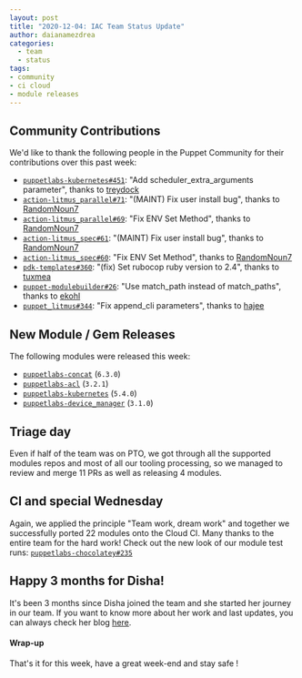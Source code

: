 ```yaml
---
layout: post
title: "2020-12-04: IAC Team Status Update"
author: daianamezdrea
categories:
  - team
  - status
tags:
- community
- ci cloud
- module releases
---
```


## Community Contributions

We'd like to thank the following people in the Puppet Community for their contributions over this past week:

- [`puppetlabs-kubernetes#451`][puppetlabs-kubernetes-pr-451]: "Add scheduler_extra_arguments parameter", thanks to [treydock][treydock]
- [`action-litmus_parallel#71`][action-litmus_parallel-pr-71]: "(MAINT) Fix user install bug", thanks to [RandomNoun7][RandomNoun7]
- [`action-litmus_parallel#69`][action-litmus_parallel-pr-69]: "Fix ENV Set Method", thanks to [RandomNoun7][RandomNoun7]
- [`action-litmus_spec#61`][action-litmus_spec-pr-61]: "(MAINT) Fix user install bug", thanks to [RandomNoun7][RandomNoun7]
- [`action-litmus_spec#60`][action-litmus_spec-pr-60]: "Fix ENV Set Method", thanks to [RandomNoun7][RandomNoun7]
- [`pdk-templates#360`][pdk-templates-pr-360]: "(fix) Set rubocop ruby version to 2.4", thanks to [tuxmea][tuxmea]
- [`puppet-modulebuilder#26`][puppet-modulebuilder-pr-26]: "Use match_path instead of match_paths", thanks to [ekohl][ekohl]
- [`puppet_litmus#344`][puppet_litmus-pr-344]: "Fix append_cli parameters", thanks to [hajee][hajee]

## New Module / Gem Releases

The following modules were released this week:

- [`puppetlabs-concat`][puppetlabs-concat] (`6.3.0`)
- [`puppetlabs-acl`][puppetlabs-acl] (`3.2.1`)
- [`puppetlabs-kubernetes`][puppetlabs-kubernetes] (`5.4.0`)
- [`puppetlabs-device_manager`][puppetlabs-device_manager] (`3.1.0`)

## Triage day

Even if half of the team was on PTO, we got through all the supported modules repos and most of all our tooling processing, so we managed to review and merge 11 PRs as well as releasing 4 modules. 

## CI and special Wednesday

Again, we applied the principle "Team work, dream work" and together we successfully ported 22 modules onto the Cloud CI. Many thanks to the entire team for the hard work! Check out the new look of our module test runs: [`puppetlabs-chocolatey#235`](https://github.com/puppetlabs/puppetlabs-chocolatey/pull/235/checks)

## Happy 3 months for Disha! 

It's been 3 months since Disha joined the team and she started her journey in our team. If you want to know more about her work and last updates, you can always check her blog [here](https://puppetlabs.github.io/iac/lifeofinternatpuppet/post_14.html).

#### Wrap-up

That's it for this week, have a great week-end and stay safe !


  [puppetlabs-concat]: https://github.com/puppetlabs/puppetlabs-concat
  [puppetlabs-acl]: https://github.com/puppetlabs/puppetlabs-acl
  [puppetlabs-kubernetes]: https://github.com/puppetlabs/puppetlabs-kubernetes
  [puppetlabs-device_manager]: https://github.com/puppetlabs/device_manager
  [puppetlabs-kubernetes-pr-451]: https://github.com/puppetlabs/puppetlabs-kubernetes/pull/451
  [treydock]: https://github.com/treydock
  [action-litmus_parallel-pr-71]: https://github.com/puppetlabs/action-litmus_parallel/pull/71
  [RandomNoun7]: https://github.com/RandomNoun7
  [action-litmus_parallel-pr-69]: https://github.com/puppetlabs/action-litmus_parallel/pull/69
  [action-litmus_spec-pr-61]: https://github.com/puppetlabs/action-litmus_spec/pull/61
  [action-litmus_spec-pr-60]: https://github.com/puppetlabs/action-litmus_spec/pull/60
  [pdk-templates-pr-360]: https://github.com/puppetlabs/pdk-templates/pull/360
  [tuxmea]: https://github.com/tuxmea
  [puppet-modulebuilder-pr-26]: https://github.com/puppetlabs/puppet-modulebuilder/pull/26
  [ekohl]: https://github.com/ekohl
  [puppet_litmus-pr-344]: https://github.com/puppetlabs/puppet_litmus/pull/344
  [hajee]: https://github.com/hajee

  [Adrian]:             https://github.com/adrianiurca
  [Ben]:                https://github.com/binford2k
  [Ciaran]:             https://github.com/sanfrancrisko
  [Daiana]:             https://github.com/daianamezdrea
  [Danny]:              https://github.com/carabasdaniel
  [DavidSchmitt]:       https://github.com/DavidS
  [DavidSwan]:          https://github.com/david22swan
  [Disha]:              https://github.com/Disha-maker
  [Lore]:               https://github.com/lionce
  [Michael]:            https://github.com/michaeltlombardi
  [Paula]:              https://github.com/pmcmaw
  [Sheena]:             https://github.com/sheenaajay
  [Supported Modules]:  https://puppetlabs.github.io/iac/modules/
  [Tools]:              https://puppetlabs.github.io/iac/tools/
